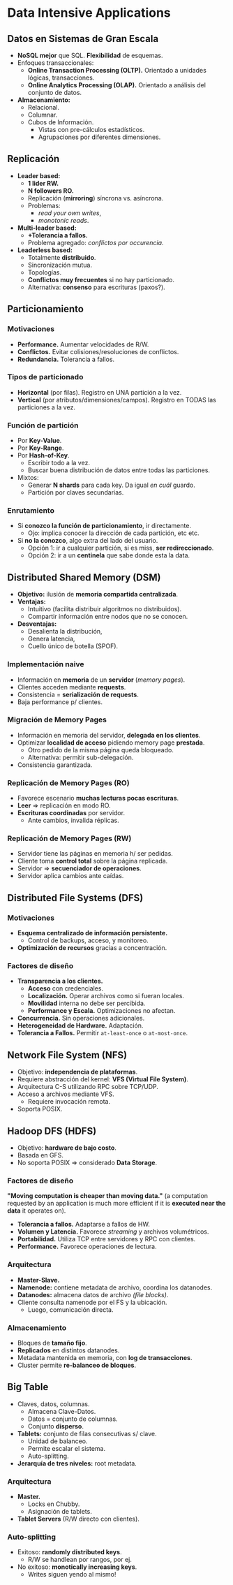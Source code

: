 # Data Intensive Applications

## Datos en Sistemas de Gran Escala

-   **NoSQL mejor** que SQL. **Flexibilidad** de esquemas.
-   Enfoques transaccionales:
    -   **Online Transaction Processing (OLTP).** Orientado a unidades lógicas, transacciones.
    -   **Online Analytics Processing (OLAP).** Orientado a análisis del conjunto de datos.
-   **Almacenamiento:**
    -   Relacional.
    -   Columnar.
    -   Cubos de Información.
        -   Vistas con pre-cálculos estadísticos.
        -   Agrupaciones por diferentes dimensiones.

## Replicación

-   **Leader based:**
    -   **1 lider RW.**
    -   **N followers RO.**
    -   Replicación (**mirroring**) síncrona vs. asíncrona.
    -   Problemas:
        -   _read your own writes_,
        -   _monotonic reads_.
-   **Multi-leader based:**
    -   **+Tolerancia a fallos.**
    -   Problema agregado: _conflictos por occurencia_.
-   **Leaderless based:**
    -   Totalmente **distribuido**.
    -   Sincronización mutua.
    -   Topologías.
    -   **Conflictos muy frecuentes** si no hay particionado.
    -   Alternativa: **consenso** para escrituras (paxos?).

## Particionamiento

### Motivaciones

-   **Performance.** Aumentar velocidades de R/W.
-   **Conflictos.** Evitar colisiones/resoluciones de conflictos.
-   **Redundancia.** Tolerancia a fallos.

### Tipos de particionado

-   **Horizontal** (por filas). Registro en UNA partición a la vez.
-   **Vertical** (por atributos/dimensiones/campos). Registro en TODAS las particiones a la vez.

### Función de partición

-   Por **Key-Value**.
-   Por **Key-Range**.
-   Por **Hash-of-Key**.
    -   Escribir todo a la vez.
    -   Buscar buena distribución de datos entre todas las particiones.
-   Mixtos:
    -   Generar **N shards** para cada key. Da igual _en cuál_ guardo.
    -   Partición por claves secundarias.

### Enrutamiento

-   Si **conozco la función de particionamiento**, ir directamente.
    -   Ojo: implica conocer la dirección de cada partición, etc etc.
-   Si **no la conozco**, algo extra del lado del usuario.
    -   Opción 1: ir a cualquier partición, si es miss, **ser redireccionado**.
    -   Opción 2: ir a un **centinela** que sabe donde esta la data.

## Distributed Shared Memory (DSM)

-   **Objetivo:** ilusión de **memoria compartida centralizada**.
-   **Ventajas:**
    -   Intuitivo (facilita distribuir algoritmos no distribuidos).
    -   Compartir información entre nodos que no se conocen.
-   **Desventajas:**
    -   Desalienta la distribución,
    -   Genera latencia,
    -   Cuello único de botella (SPOF).

### Implementación naive

-   Información en **memoria** de un **servidor** (_memory pages_).
-   Clientes acceden mediante **requests**.
-   Consistencia = **serialización de requests**.
-   Baja performance p/ clientes.

### Migración de Memory Pages

-   Información en memoria del servidor, **delegada en los clientes**.
-   Optimizar **localidad de acceso** pidiendo memory page **prestada**.
    -   Otro pedido de la misma página queda bloqueado.
    -   Alternativa: permitir sub-delegación.
-   Consistencia garantizada.

### Replicación de Memory Pages (RO)

-   Favorece escenario **muchas lecturas pocas escrituras**.
-   **Leer** => replicación en modo RO.
-   **Escrituras coordinadas** por servidor.
    -   Ante cambios, invalida réplicas.

### Replicación de Memory Pages (RW)

-   Servidor tiene las páginas en memoria h/ ser pedidas.
-   Cliente toma **control total** sobre la página replicada.
-   Servidor => **secuenciador de operaciones**.
-   Servidor aplica cambios ante caídas.

## Distributed File Systems (DFS)

### Motivaciones

-   **Esquema centralizado de información persistente.**
    -   Control de backups, acceso, y monitoreo.
-   **Optimización de recursos** gracias a concentración.

### Factores de diseño

-   **Transparencia a los clientes.**
    -   **Acceso** con credenciales.
    -   **Localización.** Operar archivos como si fueran locales.
    -   **Movilidad** interna no debe ser percibida.
    -   **Performance y Escala.** Optimizaciones no afectan.
-   **Concurrencia.** Sin operaciones adicionales.
-   **Heterogeneidad de Hardware.** Adaptación.
-   **Tolerancia a Fallos.** Permitir `at-least-once` o `at-most-once`.

## Network File System (NFS)

-   Objetivo: **independencia de plataformas**.
-   Requiere abstracción del kernel: **VFS (Virtual File System)**.
-   Arquitectura C-S utilizando RPC sobre TCP/UDP.
-   Acceso a archivos mediante VFS.
    -   Requiere invocación remota.
-   Soporta POSIX.

## Hadoop DFS (HDFS)

-   Objetivo: **hardware de bajo costo**.
-   Basada en GFS.
-   No soporta POSIX => considerado **Data Storage**.

### Factores de diseño

**"Moving computation is cheaper than moving data."** (a computation requested by an application is much more efficient if it is **executed near the data** it operates on).

-   **Tolerancia a fallos.** Adaptarse a fallos de HW.
-   **Volumen y Latencia.** Favorece _streaming_ y archivos volumétricos.
-   **Portabilidad.** Utiliza TCP entre servidores y RPC con clientes.
-   **Performance.** Favorece operaciones de lectura.

### Arquitectura

-   **Master-Slave.**
-   **Namenode:** contiene metadata de archivo, coordina los datanodes.
-   **Datanodes:** almacena datos de archivo _(file blocks)_.
-   Cliente consulta namenode por el FS y la ubicación.
    -   Luego, comunicación directa.

### Almacenamiento

-   Bloques de **tamaño fijo**.
-   **Replicados** en distintos datanodes.
-   Metadata mantenida en memoria, con **log de transacciones**.
-   Cluster permite **re-balanceo de bloques**.

## Big Table

-   Claves, datos, columnas.
    -   Almacena Clave-Datos.
    -   Datos = conjunto de columnas.
    -   Conjunto **disperso**.
-   **Tablets:** conjunto de filas consecutivas s/ clave.
    -   Unidad de balanceo.
    -   Permite escalar el sistema.
    -   Auto-splitting.
-   **Jerarquía de tres niveles:** root metadata.

### Arquitectura

-   **Master.**
    -   Locks en Chubby.
    -   Asignación de tablets.
-   **Tablet Servers** (R/W directo con clientes).

### Auto-splitting

-   Exitoso: **randomly distributed keys**.
    -   R/W se handlean por rangos, por ej.
-   No exitoso: **monotically increasing keys**.
    -   Writes siguen yendo al mismo!
